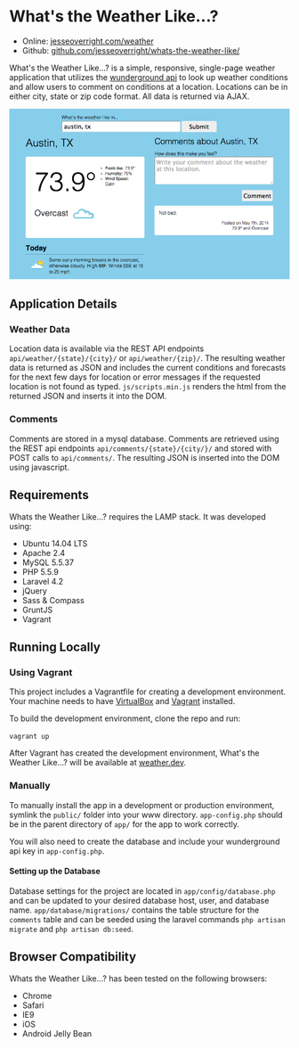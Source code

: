 # What's the Weather Like...?

* Online: [jesseoverright.com/weather](http://www.jesseoverright.com/weather/)
* Github: [github.com/jesseoverright/whats-the-weather-like/](https://github.com/jesseoverright/whats-the-weather-like/)

What's the Weather Like...? is a simple, responsive, single-page weather application that utilizes the [wunderground api](http://www.wunderground.com/weather/api/) to look up weather conditions and allow users to comment on conditions at a location. Locations can be in either city, state or zip code format. All data is returned via AJAX.

![Screenshot of What's the Weather Like...?](https://raw.githubusercontent.com/jesseoverright/whats-the-weather-like/master/screenshot.png)

## Application Details

### Weather Data
Location data is available via the REST API endpoints `api/weather/{state}/{city}/` or `api/weather/{zip}/`. The resulting weather data is returned as JSON and includes the current conditions and forecasts for the next few days for location or error messages if the requested location is not found as typed. `js/scripts.min.js` renders the html from the returned JSON and inserts it into the DOM.

### Comments
Comments are stored in a mysql database. Comments are retrieved using the REST api endpoints `api/comments/{state}/{city/}/` and stored with POST calls to `api/comments/`. The resulting JSON is inserted into the DOM using javascript.

## Requirements
Whats the Weather Like...? requires the LAMP stack. It was developed using:

* Ubuntu 14.04 LTS
* Apache 2.4
* MySQL 5.5.37
* PHP 5.5.9
* Laravel 4.2
* jQuery
* Sass & Compass
* GruntJS
* Vagrant

## Running Locally

### Using Vagrant
This project includes a Vagrantfile for creating a development environment. Your machine needs to have [VirtualBox](http://www.virtualbox.org) and [Vagrant](http://www.vagrantup.com) installed.

To build the development environment, clone the repo and run:

`vagrant up`

After Vagrant has created the development environment, What's the Weather Like...? will be available at [weather.dev](http://weather.dev).

### Manually
To manually install the app in a development or production environment, symlink the `public/` folder into your www directory. `app-config.php` should be in the parent directory of `app/` for the app to work correctly.

You will also need to create the database and include your wunderground api key in `app-config.php`.

#### Setting up the Database
Database settings for the project are located in `app/config/database.php` and can be updated to your desired database host, user, and database name. `app/database/migrations/` contains the table structure for the `comments` table and can be seeded using the laravel commands `php artisan migrate` and `php artisan db:seed`.

## Browser Compatibility

Whats the Weather Like...? has been tested on the following browsers:

* Chrome
* Safari
* IE9
* iOS
* Android Jelly Bean